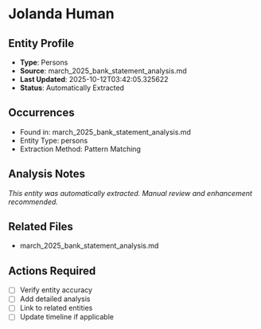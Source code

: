 # Jolanda Human

## Entity Profile
- **Type**: Persons
- **Source**: march_2025_bank_statement_analysis.md
- **Last Updated**: 2025-10-12T03:42:05.325622
- **Status**: Automatically Extracted

## Occurrences
- Found in: march_2025_bank_statement_analysis.md
- Entity Type: persons
- Extraction Method: Pattern Matching

## Analysis Notes
*This entity was automatically extracted. Manual review and enhancement recommended.*

## Related Files
- march_2025_bank_statement_analysis.md

## Actions Required
- [ ] Verify entity accuracy
- [ ] Add detailed analysis
- [ ] Link to related entities
- [ ] Update timeline if applicable

